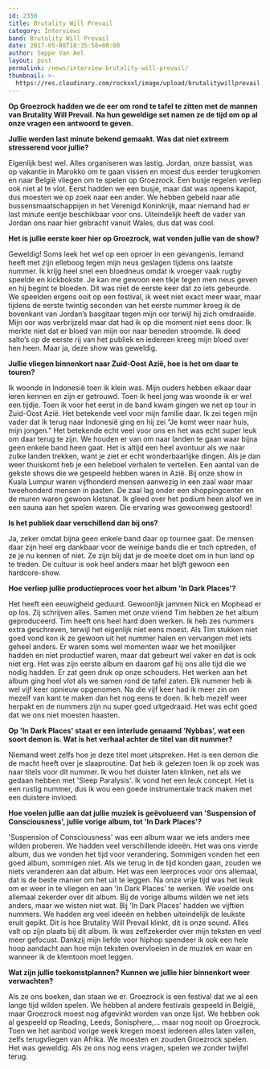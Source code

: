 ```yaml
---
id: 2350
title: Brutality Will Prevail
category: Interviews
band: Brutality Will Prevail
date: 2017-05-08T18:35:58+00:00
author: Seppe Van Ael
layout: post
permalink: /news/interview-brutality-will-prevail/
thumbnail: >-
  https://res.cloudinary.com/rockxxl/image/upload/brutalitywillprevail.jpg
---
```

**Op Groezrock hadden we de eer om rond te tafel te zitten met de mannen van Brutality Will Prevail. Na hun geweldige set namen ze de tijd om op al onze vragen een antwoord te geven.**

**Jullie werden last minute bekend gemaakt. Was dat niet extreem stresserend voor jullie?**

Eigenlijk best wel. Alles organiseren was lastig. Jordan, onze bassist, was op vakantie in Marokko om te gaan vissen en moest dus eerder terugkomen en naar België vliegen om te spelen op Groezrock. Een busje regelen verliep ook niet al te vlot. Eerst hadden we een busje, maar dat was opeens kapot, dus moesten we op zoek naar een ander. We hebben gebeld naar alle bussensmaatschappijen in het Verenigd Koninkrijk, maar niemand had er last minute eentje beschikbaar voor ons. Uiteindelijk heeft de vader van Jordan ons naar hier gebracht vanuit Wales, dus dat was cool.

**Het is jullie eerste keer hier op Groezrock, wat vonden jullie van de show?**
  
Geweldig! Soms leek het wel op een oproer in een gevangenis. Iemand heeft met zijn elleboog tegen mijn neus geslagen tijdens ons laatste nummer. Ik krijg heel snel een bloedneus omdat ik vroeger vaak rugby speelde en kickbokste. Je kan me gewoon een tikje tegen men neus geven en hij begint te bloeden. Dit was niet de eerste keer dat zo iets gebeurde. We speelden ergens ooit op een festival, ik weet niet exact meer waar, maar tijdens de eerste twintig seconden van het eerste nummer kreeg ik de bovenkant van Jordan’s basgitaar tegen mijn oor terwijl hij zich omdraaide. Mijn oor was verbrijzeld maar dat had ik op die moment niet eens door. Ik merkte niet dat er bloed van mijn oor naar beneden stroomde. Ik deed salto’s op de eerste rij van het publiek en iedereen kreeg mijn bloed over hen heen. Maar ja, deze show was geweldig.

**Jullie vliegen binnenkort naar Zuid-Oost Azië, hoe is het om daar te touren?**

Ik woonde in Indonesië toen ik klein was. Mijn ouders hebben elkaar daar leren kennen en zijn er getrouwd. Toen ik heel jong was woonde ik er wel een tijdje. Toen ik voor het eerst in de band kwam gingen we net op tour in Zuid-Oost Azië. Het betekende veel voor mijn familie daar. Ik zei tegen mijn vader dat ik terug naar Indonesië ging en hij zei “Je komt weer naar huis, mijn jongen.” Het betekende echt veel voor ons en het was echt super leuk om daar terug te zijn. We houden er van om naar landen te gaan waar bijna geen enkele band heen gaat. Het is altijd een heel avontuur als we naar zulke landen trekken, want je ziet er echt wonderbaarlijke dingen. Als je dan weer thuiskomt heb je een heleboel verhalen te vertellen. Een aantal van de gekste shows die we gespeeld hebben waren in Azië. Bij onze show in Kuala Lumpur waren vijfhonderd mensen aanwezig in een zaal waar maar tweehonderd mensen in pasten. De zaal lag onder een shoppingcenter en de muren waren gewoon kletsnat. Ik gleed over het podium heen alsof we in een sauna aan het spelen waren. Die ervaring was gewoonweg gestoord!

**Is het publiek daar verschillend dan bij ons?**

Ja, zeker omdat bijna geen enkele band daar op tournee gaat. De mensen daar zijn heel erg dankbaar voor de weinige bands die er toch optreden, of ze je nu kennen of niet. Ze zijn blij dat je de moeite doet om in hun land op te treden. De cultuur is ook heel anders maar het blijft gewoon een hardcore-show.

**Hoe verliep jullie productieproces voor het album 'In Dark Places'?**

Het heeft een eeuwigheid geduurd. Gewoonlijk jammen Nick en Mophead er op los. Zij schrijven alles. Samen met onze vriend Tim hebben ze het album geproduceerd. Tim heeft ons heel hard doen werken. Ik heb zes nummers extra geschreven, terwijl het eigenlijk niet eens moest. Als Tim stukken niet goed vond kon ik ze gewoon uit het nummer halen en vervangen met iets geheel anders. Er waren soms wel momenten waar we het moeilijker hadden en niet productief waren, maar dat gebeurt wel vaker en dat is ook niet erg. Het was zijn eerste album en daarom gaf hij ons alle tijd die we nodig hadden. Er zat geen druk op onze schouders. Het werken aan het album ging heel vlot als we samen rond de tafel zaten. Elk nummer heb ik wel vijf keer opnieuw opgenomen. Na die vijf keer had ik meer zin om mezelf van kant te maken dan het nog eens te doen. Ik heb mezelf weer herpakt en de nummers zijn nu super goed uitgedraaid. Het was echt goed dat we ons niet moesten haasten.

**Op 'In Dark Places' staat er een interlude genaamd 'Nybbas', wat een soort demon is. Wat is het verhaal achter de titel van dit nummer?**

Niemand weet zelfs hoe je deze titel moet uitspreken. Het is een demon die de macht heeft over je slaaproutine. Dat heb ik gelezen toen ik op zoek was naar titels voor dit nummer. Ik wou het duister laten klinken, net als we gedaan hebben met 'Sleep Paralysis'. Ik vond het een leuk concept. Het is een rustig nummer, dus ik wou een goede instrumentale track maken met een duistere invloed.

**Hoe voelen jullie aan dat jullie muziek is geëvolueerd van 'Suspension of Consciousness', jullie vorige album, tot 'In Dark Places'?**

'Suspension of Consciousness' was een album waar we iets anders mee wilden proberen. We hadden veel verschillende ideeën. Het was ons vierde album, dus we vonden het tijd voor verandering. Sommigen vonden het een goed album, sommigen niet. Als we terug in de tijd konden gaan, zouden we niets veranderen aan dat album. Het was een leerproces voor ons allemaal, dat is de beste manier om het uit te leggen. Na onze vrije tijd was het leuk om er weer in te vliegen en aan 'In Dark Places' te werken. We voelde ons allemaal zekerder over dit album. Bij de vorige albums wilden we net iets anders, maar we wisten niet wat. Bij 'In Dark Places' hadden we vijftien nummers. We hadden erg veel ideeën en hebben uiteindelijk de leukste eruit gepikt. Dit is hoe Brutality Will Prevail klinkt, dit is onze sound. Alles valt op zijn plaats bij dit album. Ik was zelfzekerder over mijn teksten en veel meer gefocust. Dankzij mijn liefde voor hiphop spendeer ik ook een hele hoop aandacht aan hoe mijn teksten overvloeien in de muziek en waar en wanneer ik de klemtoon moet leggen.

**Wat zijn jullie toekomstplannen? Kunnen we jullie hier binnenkort weer verwachten?**

Als ze ons boeken, dan staan we er. Groezrock is een festival dat we al een lange tijd wilden spelen. We hebben al andere festivals gespeeld in België, maar Groezrock moest nog afgevinkt worden van onze lijst. We hebben ook al gespeeld op Reading, Leeds, Sonisphere,… maar nog nooit op Groezrock. Toen we het aanbod vorige week kregen moest iedereen alles laten vallen, zelfs terugvliegen van Afrika. We moesten en zouden Groezrock spelen. Het was geweldig. Als ze ons nog eens vragen, spelen we zonder twijfel terug.
